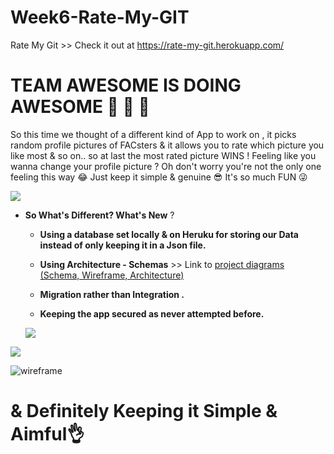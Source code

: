 # Week6-Rate-My-GIT

Rate My Git >> Check it out at https://rate-my-git.herokuapp.com/ 

# **TEAM AWESOME IS DOING AWESOME** 🙈 🙉 🙊 
                           
So this time we thought of a different kind of App to work on , it picks random profile pictures of FACsters & it allows you to rate which picture you like most & so on.. so at last the most rated picture WINS !
Feeling like you wanna change your profile picture ? Oh don't worry you're not the only one feeling this way 😂
Just keep it simple & genuine 😎
It's so much FUN 😜

![](https://i.imgur.com/lyoT6vu.jpg)





* **So What's Different? What's New** ?

  * **Using a database set locally & on Heruku for storing our Data instead of only keeping it in a Json file.**
 
  * **Using Architecture - Schemas** >> Link to [project diagrams (Schema, Wireframe, Architecture)](https://www.lucidchart.com/invitations/accept/d92c2a07-f5b9-4232-beca-98c1db56c5e9)

  * **Migration rather than Integration .**
 
  * **Keeping the app secured as never attempted before.**
   
   
  ![](https://i.imgur.com/WPtYQoc.png)
 
 
 
 ![](https://i.imgur.com/VlcbQDA.png)


![wireframe](https://user-images.githubusercontent.com/28222381/43863450-6312eeba-9b65-11e8-9f38-56cce2ac083d.png)


                                  
   # & Definitely Keeping it Simple & Aimful👌
  
  
